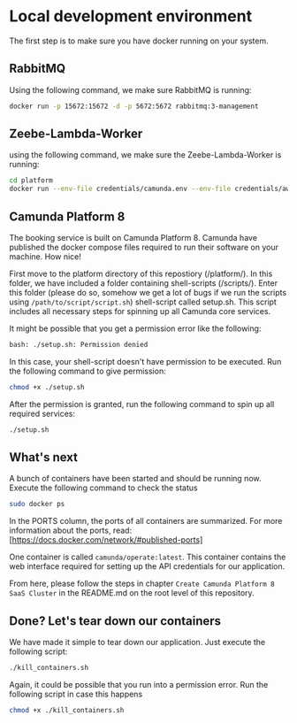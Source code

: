 # Local development environment

The first step is to make sure you have docker running on your system.

## RabbitMQ

Using the following command, we make sure RabbitMQ is running:

```bash
docker run -p 15672:15672 -d -p 5672:5672 rabbitmq:3-management
```

## Zeebe-Lambda-Worker

using the following command, we make sure the Zeebe-Lambda-Worker is running:

```bash
cd platform
docker run --env-file credentials/camunda.env --env-file credentials/aws.env -p 8081:8080 camunda/zeebe-lambda-worker:SNAPSHOT
```

## Camunda Platform 8

The booking service is built on Camunda Platform 8. Camunda have published the docker compose files required to run their software on your machine. How nice!

First move to the platform directory of this repostiory (/platform/). In this folder, we have included a folder containing shell-scripts (/scripts/). Enter this folder (please do so, somehow we get a lot of bugs if we run the scripts using ```/path/to/script/script.sh```) shell-script called setup.sh. This script includes all necessary steps for spinning up all Camunda core services.

It might be possible that you get a permission error like the following:

```bash
bash: ./setup.sh: Permission denied
```

In this case, your shell-script doesn't have permission to be executed. Run the following command to give permission:

```bash
chmod +x ./setup.sh
```

After the permission is granted, run the following command to spin up all required services:

```bash
./setup.sh
```

## What's next

A bunch of containers have been started and should be running now. Execute the following command to check the status

```bash
sudo docker ps
```

In the PORTS column, the ports of all containers are summarized. For more information about the ports, read: [https://docs.docker.com/network/#published-ports]

One container is called ```camunda/operate:latest```. This container contains the web interface required for setting up the API credentials for our application.

From here, please follow the steps in chapter ```Create Camunda Platform 8 SaaS Cluster``` in the README.md on the root level of this repository.

## Done? Let's tear down our containers

We have made it simple to tear down our application. Just execute the following script:

```bash
./kill_containers.sh
```

Again, it could be possible that you run into a permission error. Run the following script in case this happens

```bash
chmod +x ./kill_containers.sh
```
